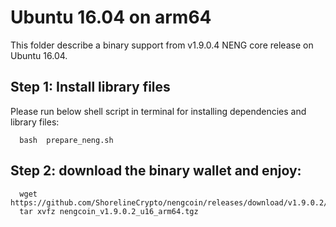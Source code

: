 # Ubuntu 16.04 on arm64 

This folder describe a binary support from v1.9.0.4 NENG core release on Ubuntu 16.04.

## Step 1: Install library files
Please run below shell script in terminal for installing dependencies and library files:
```
  bash  prepare_neng.sh
```

## Step 2: download the binary wallet and enjoy:
```
  wget  https://github.com/ShorelineCrypto/nengcoin/releases/download/v1.9.0.2/nengcoin_v1.9.0.2_u16_arm64.tgz
  tar xvfz nengcoin_v1.9.0.2_u16_arm64.tgz
```

